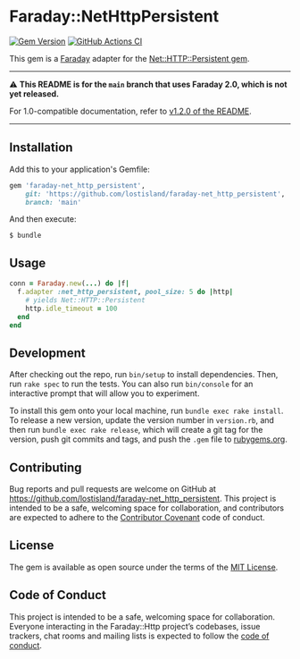 # Faraday::NetHttpPersistent

[![Gem Version](https://badge.fury.io/rb/faraday-net_http_persistent.svg)](https://rubygems.org/gems/faraday-net_http_persistent)
[![GitHub Actions CI](https://github.com/lostisland/faraday-net_http_persistent/workflows/CI/badge.svg)](https://github.com/lostisland/faraday-net_http_persistent/actions?query=workflow%3ACI)

This gem is a [Faraday][faraday] adapter for the [Net::HTTP::Persistent gem][net-http-persistent].

---

:warning: **This README is for the `main` branch that uses Faraday 2.0, which is not yet released.**

For 1.0-compatible documentation, refer to [v1.2.0 of the README](https://github.com/lostisland/faraday-net_http_persistent/blob/v1.2.0/README.md).

---

## Installation

Add this to your application's Gemfile:

```ruby
gem 'faraday-net_http_persistent',
    git: 'https://github.com/lostisland/faraday-net_http_persistent',
    branch: 'main'
```

And then execute:

    $ bundle

## Usage

```ruby
conn = Faraday.new(...) do |f|
  f.adapter :net_http_persistent, pool_size: 5 do |http|
    # yields Net::HTTP::Persistent
    http.idle_timeout = 100
  end
end
```

## Development

After checking out the repo, run `bin/setup` to install dependencies.
Then, run `rake spec` to run the tests. You can also run `bin/console`
for an interactive prompt that will allow you to experiment.

To install this gem onto your local machine, run `bundle exec rake install`.
To release a new version, update the version number in `version.rb`,
and then run `bundle exec rake release`, which will create a git tag for the version,
push git commits and tags, and push the `.gem` file to [rubygems.org].

## Contributing

Bug reports and pull requests are welcome on GitHub at https://github.com/lostisland/faraday-net_http_persistent.
This project is intended to be a safe, welcoming space for collaboration,
and contributors are expected to adhere to the [Contributor Covenant][covenant] code of conduct.

## License

The gem is available as open source under the terms of the [MIT License][mit-license].

## Code of Conduct

This project is intended to be a safe, welcoming space for collaboration.
Everyone interacting in the Faraday::Http project’s codebases, issue trackers,
chat rooms and mailing lists is expected to follow the [code of conduct][code-of-conduct].

[code-of-conduct]:     https://github.com/lostisland/faraday-http/blob/main/CODE_OF_CONDUCT.md
[covenant]:            http://contributor-covenant.org
[faraday]:             https://github.com/lostisland/faraday
[faraday-website]:     https://lostisland.github.io/faraday
[net-http-persistent]: https://github.com/drbrain/net-http-persistent
[mit-license]:         https://opensource.org/licenses/MIT
[rubygems.org]:        https://rubygems.org
